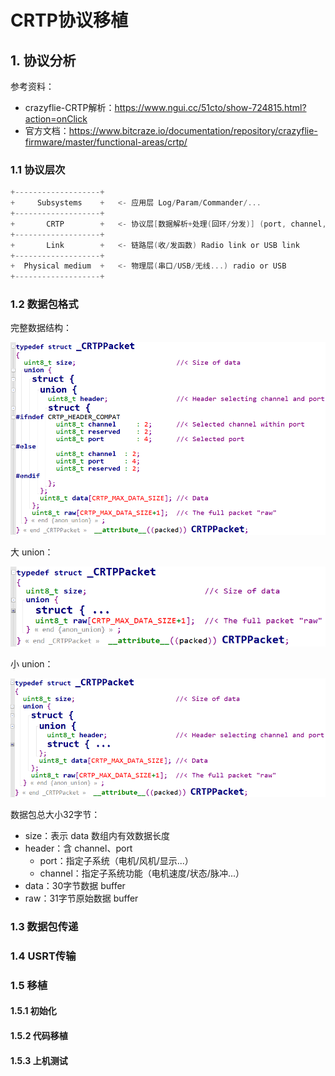 # CRTP协议移植

## 1. 协议分析

参考资料：

* crazyflie-CRTP解析：https://www.ngui.cc/51cto/show-724815.html?action=onClick
* 官方文档：https://www.bitcraze.io/documentation/repository/crazyflie-firmware/master/functional-areas/crtp/

### 1.1 协议层次

``````c
+-------------------+
+     Subsystems    +   <- 应用层 Log/Param/Commander/...
+-------------------+
+       CRTP        +   <- 协议层[数据解析+处理(回环/分发)] (port, channel, payload)
+-------------------+
+       Link        +   <- 链路层(收/发函数) Radio link or USB link
+-------------------+   
+  Physical medium  +   <- 物理层(串口/USB/无线...) radio or USB
+-------------------+
``````



### 1.2 数据包格式

完整数据结构：

<img src = ".\00_pic\02_CRTP数据包分析\P1.png" style = "zoom:100%">

大 union：

<img src = ".\00_pic\02_CRTP数据包分析\P2.png" style = "zoom:100%">

小 union：

<img src = ".\00_pic\02_CRTP数据包分析\P3.png" style = "zoom:100%">

数据包总大小32字节：

* size：表示 data 数组内有效数据长度
* header：含 channel、port
  * port：指定子系统（电机/风机/显示...）
  * channel：指定子系统功能（电机速度/状态/脉冲...）
* data：30字节数据 buffer
* raw：31字节原始数据 buffer



### 1.3 数据包传递



### 1.4 USRT传输

### 1.5 移植

#### 1.5.1 初始化

#### 1.5.2 代码移植

#### 1.5.3 上机测试

